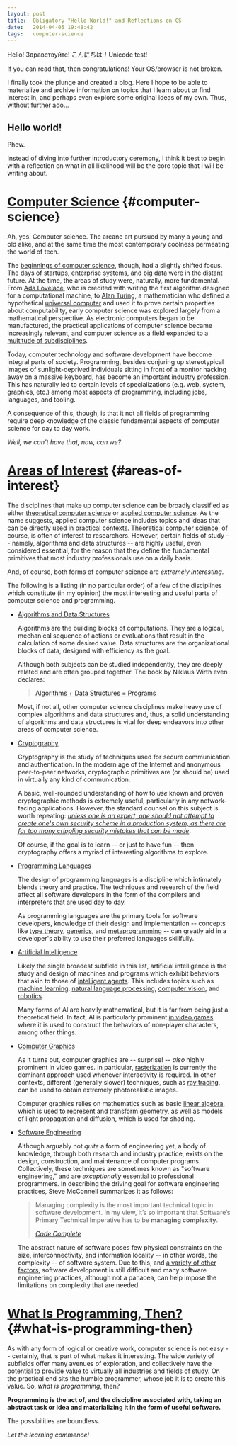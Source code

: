 ```yaml
---
layout: post
title:  Obligatory "Hello World!" and Reflections on CS
date:   2014-04-05 19:48:42
tags:   computer-science
---
```


Hello! Здравствуйте! こんにちは！Unicode test!

If you can read that, then congratulations! Your OS/browser is not broken.

I finally took the plunge and created a blog. Here I hope to be able to
materialize and archive information on topics that I learn about or find
interest in, and perhaps even explore some original ideas of my own. Thus,
without further ado...

## Hello world!

Phew.

Instead of diving into further introductory ceremony, I think it best to begin
with a reflection on what in all likelihood will be the core topic that I will
be writing about.

# [Computer Science](#computer-science) {#computer-science}

Ah, yes. Computer science. The arcane art pursued by many a young and old
alike, and at the same time the most contemporary coolness permeating the world
of tech.

The [beginnings of computer
science](http://en.wikipedia.org/wiki/Computer_science#History), though, had a
slightly shifted focus. The days of startups, enterprise systems, and big data
were in the distant future. At the time, the areas of study were, naturally,
more fundamental. From [Ada
Lovelace](http://en.wikipedia.org/wiki/Ada_Lovelace), who is credited with
writing the first algorithm designed for a computational machine, to [Alan
Turing](http://en.wikipedia.org/wiki/Alan_Turing), a mathematician who defined
a hypothetical [universal
computer](http://en.wikipedia.org/wiki/Universal_Turing_machine) and used it to
prove certain properties about computability, early computer science was
explored largely from a mathematical perspective. As electronic computers began
to be manufactured, the practical applications of computer science became
increasingly relevant, and computer science as a field expanded to a [multitude
of
subdisciplines](http://en.wikipedia.org/wiki/Computer_science#Areas_of_computer_science).

Today, computer technology and software development have become integral parts
of society. Programming, besides conjuring up stereotypical images of
sunlight-deprived individuals sitting in front of a monitor hacking away on a
massive keyboard, has become an important industry profession. This has
naturally led to certain levels of specializations (e.g. web, system, graphics,
etc.) among most aspects of programming, including jobs, languages, and
tooling.

A consequence of this, though, is that it not all fields of programming require
deep knowledge of the classic fundamental aspects of computer science for day
to day work.

*Well, we can't have that, now, can we?*

# [Areas of Interest](#areas-of-interest) {#areas-of-interest}

The disciplines that make up computer science can be broadly classified as
either [theoretical computer
science](http://en.wikipedia.org/wiki/Theoretical_computer_science) or [applied
computer
science](http://en.wikipedia.org/wiki/Computer_science#Applied_computer_science).
As the name suggests, applied computer science includes topics and ideas that
can be directly used in practical contexts. Theoretical computer science, of
course, is often of interest to researchers. However, certain fields of study --
namely, algorithms and data structures -- are highly useful, even considered
essential, for the reason that they define the fundamental primitives that most
industry professionals use on a daily basis.

And, of course, both forms of computer science are *extremely
interesting*.

The following is a listing (in no particular order) of a few of the disciplines
which constitute (in my opinion) the most interesting and useful parts of
computer science and programming.

- [Algorithms](http://en.wikipedia.org/wiki/Algorithm)[ and Data Structures](http://en.wikipedia.org/wiki/Data_structures)

    Algorithms are the building blocks of computations. They are a logical,
    mechanical sequence of actions or evaluations that result in the
    calculation of some desired value. Data structures are the organizational
    blocks of data, designed with efficiency as the goal.

    Although both subjects can be studied independently, they are deeply
    related and are often grouped together. The book by Niklaus Wirth even
    declares:

    > [Algorithms + Data Structures = Programs](http://en.wikipedia.org/wiki/Algorithms_%2B_Data_Structures_%3D_Programs)

    Most, if not all, other computer science disciplines make heavy use of
    complex algorithms and data structures and, thus, a solid understanding
    of algorithms and data structures is vital for deep endeavors into other
    areas of computer science.

- [Cryptography](http://en.wikipedia.org/wiki/Cryptography)

    Cryptography is the study of techniques used for secure communication and
    authentication. In the modern age of the Internet and anonymous peer-to-peer
    networks, cryptographic primitives are (or should be) used in virtually any
    kind of communication.

    A basic, well-rounded understanding of how to *use* known and proven
    cryptographic methods is extremely useful, particularly in any
    network-facing applications. However, the standard counsel on this subject
    is worth repeating: [*unless one is an expert, one should not attempt to
    create one's own security scheme in a production system, as there are far
    too many crippling security mistakes that can be
    made*](http://security.stackexchange.com/questions/18197/why-shouldnt-we-roll-our-own).

    Of course, if the goal is to learn -- or just to have fun -- then
    cryptography offers a myriad of interesting algorithms to explore.

- [Programming Languages](http://en.wikipedia.org/wiki/Programming_language_theory)

    The design of programming languages is a discipline which intimately blends
    theory and practice. The techniques and research of the field affect all
    software developers in the form of the compilers and interpreters that are
    used day to day.

    As programming languages are the primary tools for software developers,
    knowledge of their design and implementation -- concepts like [type
    theory](http://en.wikipedia.org/wiki/Type_theory),
    [generics](http://en.wikipedia.org/wiki/Generic_programming), and
    [metaprogramming](http://en.wikipedia.org/wiki/Metaprogramming) -- can
    greatly aid in a developer's ability to use their preferred languages
    skillfully.

- [Artificial Intelligence](http://en.wikipedia.org/wiki/Artificial_intelligence)

    Likely the single broadest subfield in this list, artificial intelligence
    is the study and design of machines and programs which exhibit behaviors
    that akin to those of [intelligent
    agents](http://en.wikipedia.org/wiki/Intelligent_agent). This includes
    topics such as [machine
    learning](http://en.wikipedia.org/wiki/Machine_learning), [natural language
    processing](http://en.wikipedia.org/wiki/Natural_language_processing),
    [computer vision](http://en.wikipedia.org/wiki/Computer_vision), and
    [robotics](http://en.wikipedia.org/wiki/Robotics).

    Many forms of AI are heavily mathematical, but it is far from being just a
    theoretical field. In fact, AI is particularly prominent [in video
    games](http://en.wikipedia.org/wiki/Artificial_intelligence_(video_games))
    where it is used to construct the behaviors of non-player characters, among
    other things.

- [Computer Graphics](http://en.wikipedia.org/wiki/Computer_graphics_(computer_science))

    As it turns out, computer graphics are -- surprise! -- *also* highly
    prominent in video games. In particular,
    [rasterization](http://en.wikipedia.org/wiki/Rasterisation) is currently
    the dominant approach used whenever interactivity is required.  In other
    contexts, different (generally slower) techniques, such as [ray
    tracing](http://en.wikipedia.org/wiki/Ray_tracing_(graphics)), can be used
    to obtain extremely photorealistic images.

    Computer graphics relies on mathematics such as basic [linear
    algebra](http://en.wikipedia.org/wiki/Linear_algebra), which is used to
    represent and transform geometry, as well as models of light propagation
    and diffusion, which is used for shading.

- [Software Engineering](http://en.wikipedia.org/wiki/Software_engineering)

    Although arguably not *quite* a form of engineering yet, a body of
    knowledge, through both research and industry practice, exists on the
    design, construction, and maintenance of computer programs. Collectively,
    these techniques are sometimes known as "software engineering," and are
    *exceptionally* essential to professional programmers. In describing the
    driving goal for software engineering practices, Steve McConnell summarizes
    it as follows:

    > Managing complexity is the most important technical topic in software
    > development. In my view, it’s so important that Software’s Primary
    > Technical Imperative has to be **managing complexity**.
    >
    > <cite>*[Code Complete](http://en.wikipedia.org/wiki/Code_Complete)*</cite>

    The abstract nature of software poses few physical constraints on the size,
    interconnectivity, and information locality -- in other words, the
    complexity -- of software system.  Due to this, and [a variety of other
    factors](http://programmers.stackexchange.com/questions/158640/why-cant-the-it-industry-deliver-large-faultless-projects-quickly-as-in-other),
    software development is still difficult and many software engineering
    practices, although not a panacea, can help impose the limitations on
    complexity that are needed.

# [What Is Programming, Then?](#what-is-programming-then) {#what-is-programming-then}

As with any form of logical or creative work, computer science is not easy --
certainly, that is part of what makes it interesting. The wide variety of
subfields offer many avenues of exploration, and collectively have the
potential to provide value to virtually all industries and fields of study. On
the practical end sits the humble programmer, whose job it is to create this
value. So, *what is programming*, then?

**Programming is the act of, and the discipline associated with, taking an
abstract task or idea and materializing it in the form of useful software.**

The possibilities are boundless.

*Let the learning commence!*
